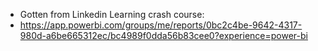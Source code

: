 - Gotten from Linkedin Learning crash course:
- https://app.powerbi.com/groups/me/reports/0bc2c4be-9642-4317-980d-a6be665312ec/bc4989f0dda56b83cee0?experience=power-bi 
